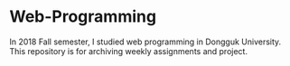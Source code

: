 # Web-Programming
In 2018 Fall semester, I studied web programming in Dongguk University.
This repository is for archiving weekly assignments and project.
